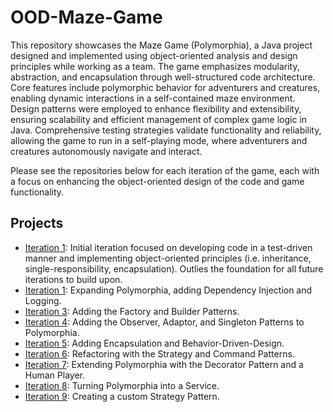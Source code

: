 # OOD-Maze-Game
This repository showcases the Maze Game (Polymorphia), a Java project designed and implemented using object-oriented analysis and design principles while working as a team. The game emphasizes modularity, abstraction, and encapsulation through well-structured code architecture. Core features include polymorphic behavior for adventurers and creatures, enabling dynamic interactions in a self-contained maze environment. Design patterns were employed to enhance flexibility and extensibility, ensuring scalability and efficient management of complex game logic in Java. Comprehensive testing strategies validate functionality and reliability, allowing the game to run in a self-playing mode, where adventurers and creatures autonomously navigate and interact.

Please see the repositories below for each iteration of the game, each with a focus on enhancing the object-oriented design of the code and game functionality.

## Projects
- [Iteration 1](https://github.com/sierrareschke/Maze-Game-Iteration-1): Initial iteration focused on developing code in a test-driven manner and implementing object-oriented principles (i.e. inheritance, single-responsibility, encapsulation). Outlies the foundation for all future iterations to build upon.
- [Iteration 1](https://github.com/sierrareschke/Maze-Game-Iteration-2): Expanding Polymorphia, adding Dependency Injection and Logging.
- [Iteration 3](https://github.com/sierrareschke/Maze-Game-Iteration-3): Adding the Factory and Builder Patterns.
- [Iteration 4](https://github.com/sierrareschke/Maze-Game-Iteration-4): Adding the Observer, Adaptor, and Singleton Patterns to Polymorphia.
- [Iteration 5](https://github.com/sierrareschke/Maze-Game-Iteration-5): Adding Encapsulation and Behavior-Driven-Design.
- [Iteration 6](https://github.com/sierrareschke/Maze-Game-Iteration-6): Refactoring with the Strategy and Command Patterns.
- [Iteration 7](https://github.com/sierrareschke/Maze-Game-Iteration-7): Extending Polymorphia with the Decorator Pattern and a Human Player.
- [Iteration 8](https://github.com/sierrareschke/Maze-Game-Iteration-8): Turning Polymorphia into a Service.
- [Iteration 9](https://github.com/sierrareschke/Maze-Game-Iteration-9): Creating a custom Strategy Pattern.
